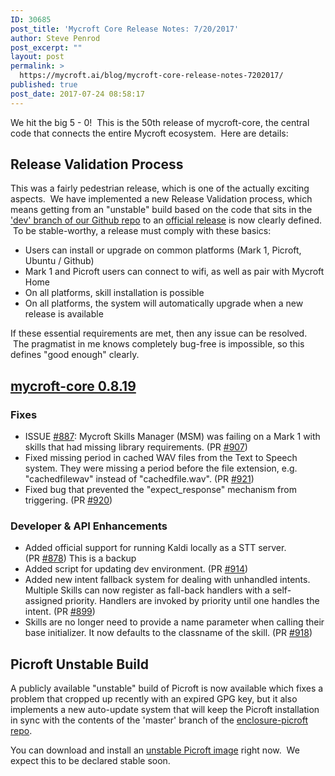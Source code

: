 ```yaml
---
ID: 30685
post_title: 'Mycroft Core Release Notes: 7/20/2017'
author: Steve Penrod
post_excerpt: ""
layout: post
permalink: >
  https://mycroft.ai/blog/mycroft-core-release-notes-7202017/
published: true
post_date: 2017-07-24 08:58:17
---
```

We hit the big 5 - 0!  This is the 50th release of mycroft-core, the central code that connects the entire Mycroft ecosystem.  Here are details:

<h2>Release Validation Process</h2>

<p>This was a fairly pedestrian release, which is one of the actually exciting aspects.  We have implemented a new Release Validation process, which means getting from an "unstable" build based on the code that sits in the <a href="https://github.com/MycroftAI/mycroft-core">'dev' branch of our Github repo</a> to an <a href="https://github.com/MycroftAI/mycroft-core/releases">official release</a> is now clearly defined.  To be stable-worthy, a release must comply with these basics:</p>

<ul>
<li>Users can install or upgrade on common platforms (Mark 1, Picroft, Ubuntu / Github)</li>
<li>Mark 1 and Picroft users can connect to wifi, as well as pair with Mycroft Home</li>
<li>On all platforms, skill installation is possible</li>
<li>On all platforms, the system will automatically upgrade when a new release is available</li>
</ul>

<p>If these essential requirements are met, then any issue can be resolved.  The pragmatist in me knows completely bug-free is impossible, so this defines "good enough" clearly.</p>

<h2><a href="https://github.com/MycroftAI/mycroft-core/releases/tag/release%2Fv0.8.19">mycroft-core 0.8.19</a></h2>

<h3>Fixes</h3>

<ul>
<li>ISSUE <a class="issue-link js-issue-link" title="msm may not handle mk1 correctly." href="https://github.com/MycroftAI/mycroft-core/issues/887" data-id="240786132" data-error-text="Failed to load issue title" data-permission-text="Issue title is private">#887</a>: Mycroft Skills Manager (MSM) was failing on a Mark 1 with skills that had missing library requirements. (PR <a class="issue-link js-issue-link" href="https://github.com/MycroftAI/mycroft-core/pull/907" data-url="https://github.com/MycroftAI/mycroft-core/issues/907" data-id="242430298" data-error-text="Failed to load issue title" data-permission-text="Issue title is private">#907</a>)</li>

<li>Fixed missing period in cached WAV files from the Text to Speech system. They were missing a period before the file extension, e.g. "cachedfilewav" instead of "cachedfile.wav". (PR <a class="issue-link js-issue-link" href="https://github.com/MycroftAI/mycroft-core/pull/921" data-url="https://github.com/MycroftAI/mycroft-core/issues/921" data-id="244079085" data-error-text="Failed to load issue title" data-permission-text="Issue title is private">#921</a>)</li>

<li>Fixed bug that prevented the "expect_response" mechanism from triggering. (PR <a class="issue-link js-issue-link" href="https://github.com/MycroftAI/mycroft-core/pull/920" data-url="https://github.com/MycroftAI/mycroft-core/issues/920" data-id="243625974" data-error-text="Failed to load issue title" data-permission-text="Issue title is private">#920</a>)</li>
</ul>

<h3>Developer & API Enhancements</h3>

<ul>
 	<li>Added official support for running Kaldi locally as a STT server. (PR <a class="issue-link js-issue-link" href="https://github.com/MycroftAI/mycroft-core/pull/878" data-url="https://github.com/MycroftAI/mycroft-core/issues/878" data-id="240501556" data-error-text="Failed to load issue title" data-permission-text="Issue title is private">#878</a>)
This is a backup</li>
 	<li>Added script for updating dev environment. (PR <a class="issue-link js-issue-link" href="https://github.com/MycroftAI/mycroft-core/issues/914" data-url="https://github.com/MycroftAI/mycroft-core/issues/914" data-id="243076667" data-error-text="Failed to load issue title" data-permission-text="Issue title is private">#914</a>)</li>
 	<li>Added new intent fallback system for dealing with unhandled intents. Multiple Skills can now register as fall-back handlers with a self-assigned priority. Handlers are invoked by priority until one handles the intent. (PR <a class="issue-link js-issue-link" href="https://github.com/MycroftAI/mycroft-core/pull/899" data-url="https://github.com/MycroftAI/mycroft-core/issues/899" data-id="241804030" data-error-text="Failed to load issue title" data-permission-text="Issue title is private">#899</a>)</li>
 	<li>Skills are no longer need to provide a name parameter when calling their base initializer. It now defaults to the classname of the skill. (PR <a class="issue-link js-issue-link" href="https://github.com/MycroftAI/mycroft-core/pull/918" data-url="https://github.com/MycroftAI/mycroft-core/issues/918" data-id="243615439" data-error-text="Failed to load issue title" data-permission-text="Issue title is private">#918</a>)</li>
</ul>

<h2>Picroft Unstable Build</h2>

A publicly available "unstable" build of Picroft is now available which fixes a problem that cropped up recently with an expired GPG key, but it also implements a new auto-update system that will keep the Picroft installation in sync with the contents of the 'master' branch of the <a href="https://github.com/MycroftAI/enclosure-picroft">enclosure-picroft repo</a>.

<p>You can download and install an <a href="https://github.com/MycroftAI/enclosure-picroft#picroft-08">unstable Picroft image</a> right now.  We expect this to be declared stable soon.</p>